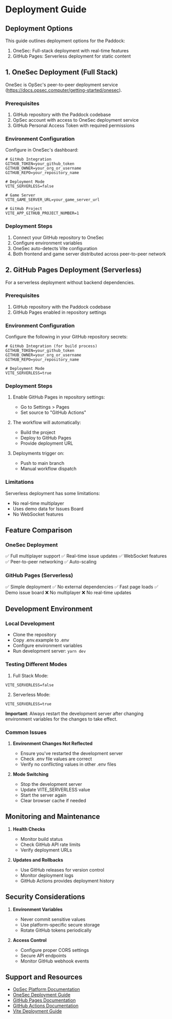 # Deployment Guide

## Deployment Options

This guide outlines deployment options for the Paddock:
1. OneSec: Full-stack deployment with real-time features
2. GitHub Pages: Serverless deployment for static content

## 1. OneSec Deployment (Full Stack)

OneSec is OpSec's peer-to-peer deployment service (https://docs.opsec.computer/getting-started/onesec).

### Prerequisites

1. GitHub repository with the Paddock codebase
2. OpSec account with access to OneSec deployment service
3. GitHub Personal Access Token with required permissions

### Environment Configuration

Configure in OneSec's dashboard:

```env
# GitHub Integration
GITHUB_TOKEN=your_github_token
GITHUB_OWNER=your_org_or_username
GITHUB_REPO=your_repository_name

# Deployment Mode
VITE_SERVERLESS=false

# Game Server
VITE_GAME_SERVER_URL=your_game_server_url

# GitHub Project
VITE_APP_GITHUB_PROJECT_NUMBER=1
```

### Deployment Steps

1. Connect your GitHub repository to OneSec
2. Configure environment variables
3. OneSec auto-detects Vite configuration
4. Both frontend and game server distributed across peer-to-peer network

## 2. GitHub Pages Deployment (Serverless)

For a serverless deployment without backend dependencies.

### Prerequisites

1. GitHub repository with the Paddock codebase
2. GitHub Pages enabled in repository settings

### Environment Configuration

Configure the following in your GitHub repository secrets:

```env
# GitHub Integration (for build process)
GITHUB_TOKEN=your_github_token
GITHUB_OWNER=your_org_or_username
GITHUB_REPO=your_repository_name

# Deployment Mode
VITE_SERVERLESS=true
```

### Deployment Steps

1. Enable GitHub Pages in repository settings:
   - Go to Settings > Pages
   - Set source to "GitHub Actions"

2. The workflow will automatically:
   - Build the project
   - Deploy to GitHub Pages
   - Provide deployment URL

3. Deployments trigger on:
   - Push to main branch
   - Manual workflow dispatch

### Limitations

Serverless deployment has some limitations:
- No real-time multiplayer
- Uses demo data for Issues Board
- No WebSocket features

## Feature Comparison

### OneSec Deployment
✅ Full multiplayer support
✅ Real-time issue updates
✅ WebSocket features
✅ Peer-to-peer networking
✅ Auto-scaling

### GitHub Pages (Serverless)
✅ Simple deployment
✅ No external dependencies
✅ Fast page loads
✅ Demo issue board
❌ No multiplayer
❌ No real-time updates

## Development Environment

### Local Development
- Clone the repository
- Copy .env.example to .env
- Configure environment variables
- Run development server: `yarn dev`

### Testing Different Modes

1. Full Stack Mode:
```env
VITE_SERVERLESS=false
```

2. Serverless Mode:
```env
VITE_SERVERLESS=true
```

**Important**: Always restart the development server after changing environment variables for the changes to take effect.

### Common Issues

1. **Environment Changes Not Reflected**
   - Ensure you've restarted the development server
   - Check .env file values are correct
   - Verify no conflicting values in other .env files

2. **Mode Switching**
   - Stop the development server
   - Update VITE_SERVERLESS value
   - Start the server again
   - Clear browser cache if needed

## Monitoring and Maintenance

1. **Health Checks**
   - Monitor build status
   - Check GitHub API rate limits
   - Verify deployment URLs

2. **Updates and Rollbacks**
   - Use GitHub releases for version control
   - Monitor deployment logs
   - GitHub Actions provides deployment history

## Security Considerations

1. **Environment Variables**
   - Never commit sensitive values
   - Use platform-specific secure storage
   - Rotate GitHub tokens periodically

2. **Access Control**
   - Configure proper CORS settings
   - Secure API endpoints
   - Monitor GitHub webhook events

## Support and Resources

- [OpSec Platform Documentation](https://www.opsec.computer/docs)
- [OneSec Deployment Guide](https://docs.opsec.computer/getting-started/onesec)
- [GitHub Pages Documentation](https://docs.github.com/en/pages)
- [GitHub Actions Documentation](https://docs.github.com/en/actions)
- [Vite Deployment Guide](https://vitejs.dev/guide/build.html)